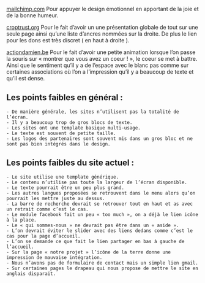[mailchimp.com](http://mailchimp.com)  Pour appuyer le design émotionnel en apportant de la joie et de la bonne humeur.


[croptrust.org](http://croptrust.com)  Pour le fait d’avoir un une présentation globale de tout sur une seule page ainsi qu’une liste d’ancres nommées sur la droite. De plus le lien pour les dons est très discret ( en haut à droite ).

[actiondamien.be](http://actiondamien.be)
Pour le fait d’avoir une petite animation lorsque l’on passe la souris sur « montrer que vous avez un coeur ! », le coeur se met à battre. Ainsi que le sentiment qu’il y a de l’espace avec le blanc pas comme sur certaines associations où l’on a l’impression qu’il y a beaucoup de texte et qu’il est dense.


## Les points faibles en général : ##
    - De manière générale, les sites n’utilisent pas la totalité de l’écran.
    - Il y a beaucoup trop de gros blocs de texte.
    - Les sites ont une template basique multi-usage.
    - Le texte est souvent de petite taille.
    - Les logos des partenaires sont souvent mis dans un gros bloc et ne sont pas bien intégrés dans le design.


## Les points faibles du site actuel : ##
    - Le site utilise une template générique.
    - Le contenu n’utilise pas toute la largeur de l’écran disponible.
    - Le texte pourrait être un peu plus grand.
    - Les autres langues proposées se retrouvent dans le menu alors qu’on pourrait les mettre juste au dessus.
    - La barre de recherche devrait se retrouver tout en haut et as avec un retrait comme c’est le cas.
    - Le module facebook fait un peu « too much », on a déjà le lien icône à la place.
    - Le « qui sommes-nous » ne devrait pas être dans un « aside ».
    - L’on devrait éviter le slider avec des liens dedans comme c’est le cas pour la page d’accueil.
    - L’on se demande ce que fait le lien partager en bas à gauche de l’accueil.
    - Sur la page « notre projet » l’icône de la terre donne une impression de mauvaise intégration.
    - Nous n’avons pas de formulaire de contact mais un simple lien gmail.
    - Sur certaines pages le drapeau qui nous propose de mettre le site en anglais disparait.
